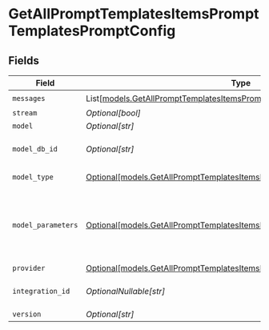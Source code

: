 # GetAllPromptTemplatesItemsPromptTemplatesPromptConfig


## Fields

| Field                                                                                                                                              | Type                                                                                                                                               | Required                                                                                                                                           | Description                                                                                                                                        |
| -------------------------------------------------------------------------------------------------------------------------------------------------- | -------------------------------------------------------------------------------------------------------------------------------------------------- | -------------------------------------------------------------------------------------------------------------------------------------------------- | -------------------------------------------------------------------------------------------------------------------------------------------------- |
| `messages`                                                                                                                                         | List[[models.GetAllPromptTemplatesItemsPromptTemplatesMessages](../models/getallprompttemplatesitemsprompttemplatesmessages.md)]                   | :heavy_check_mark:                                                                                                                                 | N/A                                                                                                                                                |
| `stream`                                                                                                                                           | *Optional[bool]*                                                                                                                                   | :heavy_minus_sign:                                                                                                                                 | N/A                                                                                                                                                |
| `model`                                                                                                                                            | *Optional[str]*                                                                                                                                    | :heavy_minus_sign:                                                                                                                                 | N/A                                                                                                                                                |
| `model_db_id`                                                                                                                                      | *Optional[str]*                                                                                                                                    | :heavy_minus_sign:                                                                                                                                 | The id of the resource                                                                                                                             |
| `model_type`                                                                                                                                       | [Optional[models.GetAllPromptTemplatesItemsPromptTemplatesModelType]](../models/getallprompttemplatesitemsprompttemplatesmodeltype.md)             | :heavy_minus_sign:                                                                                                                                 | The type of the model                                                                                                                              |
| `model_parameters`                                                                                                                                 | [Optional[models.GetAllPromptTemplatesItemsPromptTemplatesModelParameters]](../models/getallprompttemplatesitemsprompttemplatesmodelparameters.md) | :heavy_minus_sign:                                                                                                                                 | Model Parameters: Not all parameters apply to every model                                                                                          |
| `provider`                                                                                                                                         | [Optional[models.GetAllPromptTemplatesItemsPromptTemplatesProvider]](../models/getallprompttemplatesitemsprompttemplatesprovider.md)               | :heavy_minus_sign:                                                                                                                                 | N/A                                                                                                                                                |
| `integration_id`                                                                                                                                   | *OptionalNullable[str]*                                                                                                                            | :heavy_minus_sign:                                                                                                                                 | The id of the resource                                                                                                                             |
| `version`                                                                                                                                          | *Optional[str]*                                                                                                                                    | :heavy_minus_sign:                                                                                                                                 | N/A                                                                                                                                                |